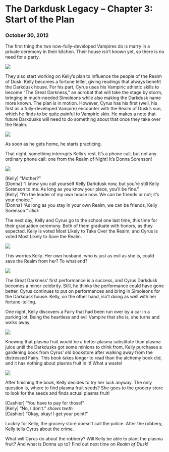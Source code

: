 # The Darkdusk Legacy – Chapter 3: Start of the Plan
### October 30, 2012

The first thing the two now-fully-developed Vampires do is marry in a private ceremony in their kitchen.  Their house isn’t known yet, so there is no need for a party.

<img src="/assets/images/gamepics/darkdusk/gen1/chapter3/Kelly and Cyrus get married.png">

They also start working on Kelly’s plan to influence the people of the Realm of Dusk.  Kelly becomes a fortune teller, giving readings that always benefit the Darkdusk house.  For his part, Cyrus uses his Vampiric athletic skills to become “The Great Darkness,” an acrobat that will take the stage by storm, bringing in much-needed Simoleons while also making the Darkdusk name more known.  The plan is in motion.  However, Cyrus has his first (well, his first as a fully-developed Vampire) encounter with the Realm of Dusk’s sun, which he finds to be quite painful to Vampiric skin.  He makes a note that future Darkdusks will need to do something about that once they take over the Realm.

<img src="/assets/images/gamepics/darkdusk/gen1/chapter3/Cyrus skilling Athletic.png">

As soon as he gets home, he starts practicing.

That night, something interrupts Kelly’s rest.  It’s a phone call, but not any ordinary phone call: one from the Realm of Night!  It’s Donna Sorenson!

<img src="/assets/images/gamepics/darkdusk/gen1/chapter3/Donna calls Kelly!.png">

[Kelly] “Mother?”  
[Donna] “I know you call yourself Kelly Darkdusk now, but you’re still Kelly Sorenson to me.  As long as you know your place, you’ll be fine.”  
[Kelly] “I’m the leader of my own house now.  We can be friends or not; it’s your choice.”  
[Donna] “As long as you stay in your own Realm, we can be friends, Kelly Sorenson.” *click*

The next day, Kelly and Cyrus go to the school one last time, this time for their graduation ceremony.  Both of them graduate with honors, as they expected.  Kelly is voted Most Likely to Take Over the Realm, and Cyrus is voted Most Likely to Save the Realm.

<img src="/assets/images/gamepics/darkdusk/gen1/chapter3/Cyrus and Kelly - Graduates.png">

This worries Kelly.  Her own husband, who is just as evil as she is, could save the Realm from her?  To what end?

<img src="/assets/images/gamepics/darkdusk/gen1/chapter3/Juggling knives.png">

The Great Darkness’ first performance is a success, and Cyrus Darkdusk becomes a minor celebrity.  Still, he thinks the performance could have gone better.  Cyrus continues to put on performances and bring in Simoleons for the Darkdusk house.  Kelly, on the other hand, isn’t doing as well with her fortune-telling.

One night, Kelly discovers a Fairy that had been run over by a car in a parking lot.  Being the heartless and evil Vampire that she is, she turns and walks away.

<img src="/assets/images/gamepics/darkdusk/gen1/chapter3/Glitched Fairy.png">

Knowing that plasma fruit would be a better plasma substitute than plasma juice until the Darkdusks got some minions to drink from, Kelly purchases a gardening book from Cyrus’ old bookstore after walking away from the distressed Fairy.  This book takes longer to read than the alchemy book did, and it has nothing about plasma fruit in it!  What a waste!

<img src="/assets/images/gamepics/darkdusk/gen1/chapter3/Kelly skilling gardening.png">

After finishing the book, Kelly decides to try her luck anyway.  The only question is, where to find plasma fruit seeds?  She goes to the grocery store to look for the seeds and finds actual plasma fruit!

[Cashier] “You have to pay for those!”  
[Kelly] “No, I don’t.” *shows teeth*  
[Cashier] “Okay, okay!  I get your point!”

Luckily for Kelly, the grocery store doesn’t call the police.  After the robbery, Kelly tells Cyrus about the crime.

What will Cyrus do about the robbery?  Will Kelly be able to plant the plasma fruit?  And what is Donna up to?  Find out next time on *Realm of Dusk*!
